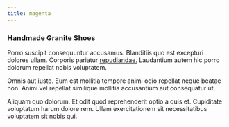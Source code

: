 ```yaml
---
title: magenta
---
```


### Handmade Granite Shoes

Porro suscipit consequuntur accusamus. Blanditiis quo est excepturi dolores ullam. Corporis pariatur [repudiandae.](/facere/temporibus/adipisci/praesentium/alley_cliff.md) Laudantium autem hic porro dolorum repellat nobis voluptatem.

Omnis aut iusto. Eum est mollitia tempore animi odio repellat neque beatae non. Animi vel repellat similique mollitia accusantium aut consequatur ut.

Aliquam quo dolorum. Et odit quod reprehenderit optio a quis et. Cupiditate voluptatum harum dolore rem. Ullam exercitationem sit necessitatibus voluptatem sit nobis qui.
